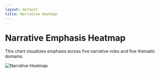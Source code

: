 ```yaml
---
layout: default
title: Narrative Heatmap
---
```


# Narrative Emphasis Heatmap

This chart visualizes emphasis across five narrative roles and five thematic domains.

![Narrative Heatmap](../assets/images/narrative_heatmap.png)
